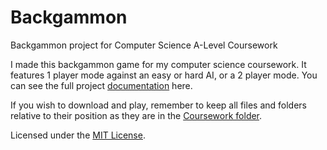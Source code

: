 # Backgammon
Backgammon project for Computer Science A-Level Coursework  

I made this backgammon game for my computer science coursework. It features 1 player mode against an easy or hard AI, or a 2 player mode. You can see the full project [documentation](coursework.pdf) here.  

If you wish to download and play, remember to keep all files and folders relative to their position as they are in the [Coursework folder](/Coursework).





Licensed under the [MIT License](LICENSE).
